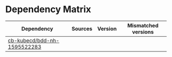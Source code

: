 # Dependency Matrix

Dependency | Sources | Version | Mismatched versions
---------- | ------- | ------- | -------------------
[cb-kubecd/bdd-nh-1595522283](https://github.com/cb-kubecd/bdd-nh-1595522283.git) |  | []() | 
